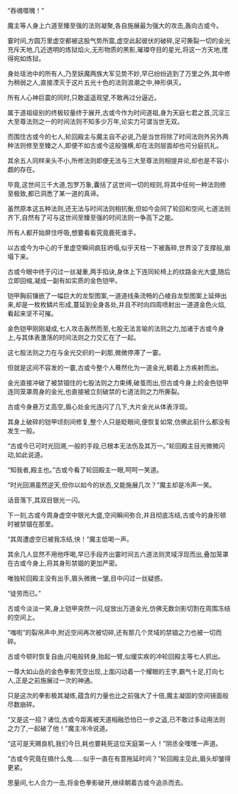 
“吞魂噬魄！”

魔主等人身上六道至臻至强的法则凝聚,各自施展最为强大的攻击,轰向古或今。

霎时间,方圆万里虚空都被这股气势所震,虚空此起彼伏的破碎,足可撕裂一切的金光充斥天地,几近透明的炼狱焰火,无形物质的黑影,璀璨夺目的星光,将这一方天地,搅得宛如炼狱。

身处瑶池中的所有人,乃至妖魔两族大军见势不妙,早已纷纷逃到了万里之外,其中修为稍弱之人,直接湮灭于这片五光十色的法则浪潮之中,神形俱灭。

所有人心神巨震的同时,只敢遥遥观望,不敢再过分逼近。

属于道祖级别的终极较量终于展开,古或今作为时间道祖,身为天庭七君之首,沉淫三大至尊法则之一的时间法则不知多少万年,论实力可谓当世无双。

而围住古或今的七人,轮回殿主与魔主自不必说,乃是当世将除了时间法则外另外两种法则修至至臻之人,即便不如古或今这般强横,却在法则层面却也可分庭抗礼。

其余五人同样来头不小,所修法则即便无法与三大至尊法则相提并论,却也是不容小觑的存在。

毕竟,这世间三千大道,包罗万象,囊括了这世间一切的规则,将其中任何一种法则修至极致,都已洞悉了某一道的真谛。

虽然原本这五种法则,还无法与时间法则相抗衡,但如今会同了轮回和空间,七道法则齐下,自然有了可与这世间至臻至强的时间法则一争高下之能。

所有人都开始屏住呼吸,想要看看究竟鹿死谁手。

以古或今为中心的千里虚空瞬间疯狂坍塌,似乎天柱一下被轰碎,世界没了支撑般,崩塌下来。

古或今眼中终于闪过一丝凝重,两手掐诀,身体上下连同轮椅上的纹路金光大盛,随后立即回缩,凝成一副有如实质的金色铠甲。

铠甲胸前镶嵌了一幅巨大的龙型图案,一道道线条流畅的凸棱自龙型图案上延伸出来,却是一枚枚鳞片形成,蔓延到全身各处,并且不时向四周喷射出一道道金色火焰,看起来坚不可摧。

金色铠甲刚刚凝成,七人攻击轰然而至,七股无法言喻的法则之力,加诸于古或今身上,与其体表激荡的时间法则之力交汇在了一起。

这七股法则之力在与金光交织的一刹那,微微停滞了一霎。

但就是这间不容发的一霎,古或今整个人蓦然化为一道金光,朝着上方疾射而出。

金光直接冲破了被禁锢住的七股法则之力束缚,破茧而出,但古或今身上的金色铠甲连同笼罩周身的金光,也直接被立刻破禁的七道法则之力所撕裂。

古或今身悬万丈高空,眉心处金光连闪了几下,大片金光从体表浮现。

其身上破碎的铠甲顷刻间修复,整个人只是眨眼间,便恢复如常,仿佛此前什么都没有发生一般。

“古或今已可时光回溯,一般的手段,已根本无法伤及其万一。”轮回殿主目光微微闪动,如此说道。

“知我者,殿主也。”古或今看了轮回殿主一眼,呵呵一笑道。

“时光回溯虽然逆天,但你以如今的状态,又能施展几次？”魔主却是冷声一笑。

话音落下,其双目银光一闪。

下一刻,古或今周身虚空中银光大盛,空间瞬间弥合,并且彻底冻结,古或今的身形顿时被禁锢在那里。

“其周遭虚空已被我冻结,快！”魔主低喝一声。

其余几人显然不用他呼喝,早已手段齐出霎时间五六道法则灵域浮现而出,叠加笼罩在古或今身上,将其身形禁锢的更加严密。

唯独轮回殿主没有出手,眉头微微一皱,目中闪过一丝疑惑。

“徒劳而已。”

古或今淡淡一笑,身上铠甲突然一闪,绽放出万道金光,仿佛无数剑影切割在周围冻结的空间上。

“嗤啦”的裂帛声中,附近空间再次被切碎,还有那几个灵域的禁锢之力也被一切而碎。

古或今顿时恢复自由,闪电般转身,抬起一臂,似缓实疾的冲轮回殿主等七人抓出。

一尊大如山岳的金色拳影凭空出现,上面闪动着一个耀眼的王字,霸气十足,打向七人,正是之前施展过一次的神通。

只是这次的拳影极其凝练,蕴含的力量也比之前强大了十倍,魔主凝固的空间镜面般尽数崩碎。

“又是这一招？诸位,古或今距离被天道相融恐怕已一步之遥,已不敢过多动用法则之力了,一起破了他！”魔主冷冷说道。

“这可是天赐良机,我们今日,耗也要耗死这位天庭第一人！”阴丞全嘿嘿一声道。

“古或今究竟在搞什么鬼……似乎一直在有意拖延时间？”轮回殿主见此,眉头却皱得更紧。

思量间,七人合力一击,将金色拳影破开,继续朝着古或今追杀而去。